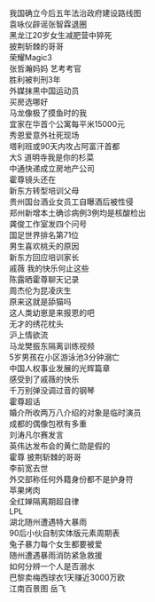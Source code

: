 我国确立今后五年法治政府建设路线图  
袁咏仪辟谣张智霖退圈  
黑龙江20岁女生减肥营中猝死  
披荆斩棘的哥哥  
荣耀Magic3  
张哲瀚妈妈 艺考考官  
胜利被判刑3年  
外媒抹黑中国运动员  
买房选哪好  
马龙像极了摸鱼时的我  
宜家在华首个公寓每平米15000元  
秀恩爱意外社死现场  
塔利班或90天内攻占阿富汗首都  
大S 道明寺我是你的杉菜  
中通快递成立房地产公司  
霍尊镜头还在  
新东方转型培训父母  
贵州国台酒业女员工自曝酒后被性侵  
郑州新增本土确诊病例3例均是核酸检出  
龚俊工作室发四个问号  
国足世界排名第71位  
男生喜欢桃夭的原因  
新东方回应培训家长  
戚薇 我的快乐何止这些  
陈露晒霍尊聊天记录  
周杰伦为昆凌庆生  
原来这就是舔猫吗  
这人类幼崽是来报恩的吧  
无才的绣花枕头  
沪上情欲流  
马龙樊振东隔离训练视频  
5岁男孩在小区游泳池3分钟溺亡  
中国人权事业发展的光辉篇章  
感受到了戚薇的快乐  
千万别弹没调过音的钢琴  
霍尊超话  
婚介所收两万八介绍的对象是临时演员  
成都的偶像包袱有多重  
刘涛凡尔赛发言  
英伟达发布会的黄仁勋是假的  
霍尊 披荆斩棘的哥哥  
李前宽去世  
外交部称任何外籍身份都不是护身符  
苹果烤肉  
全红婵隔离期超自律  
LPL  
湖北随州遭遇特大暴雨  
90后小伙自制实体版元素周期表  
兔子暴力每个女生都要被爱  
随州遭遇暴雨消防紧急救援  
如何分辨一个人是否溺水  
巴黎卖梅西球衣1天赚近3000万欧  
江南百景图 岳飞  
